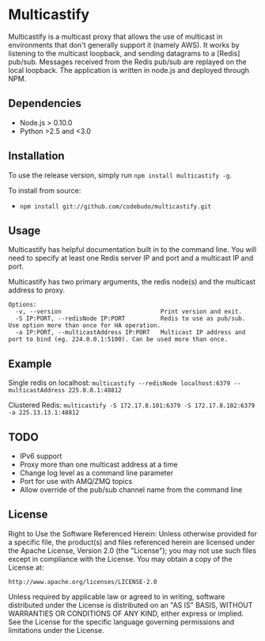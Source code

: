 Multicastify
============

Multicastify is a multicast proxy that allows the use of multicast in environments that don't generally support it (namely AWS). It works by listening to the multicast loopback, and sending datagrams to a [Redis] pub/sub. Messages received from the Redis pub/sub are replayed on the local loopback. The application is written in node.js and deployed through NPM.

Dependencies
------------
 * Node.js > 0.10.0
 * Python \>2.5 and \<3.0

Installation
------------
To use the release version, simply run `npm install multicastify -g`. 

To install from source:
 * `npm install git://github.com/codebudo/multicastify.git`

Usage
-----
Multicastify has helpful documentation built in to the command line. You will need to specify at least one Redis server IP and port and a multicast IP and port.

Multicastify has two primary arguments, the redis node(s) and the multicast address to proxy.

    Options:
      -v, --version                            Print version and exit.
      -S IP:PORT, --redisNode IP:PORT          Redis to use as pub/sub. Use option more than once for HA operation.
      -a IP:PORT, --multicastAddress IP:PORT   Multicast IP address and port to bind (eg. 224.0.0.1:5100). Can be used more than once.

Example
-------
Single redis on localhost:
    `multicastify --redisNode localhost:6379 --multicastAddress 225.0.0.1:48812`

Clustered Redis:
    `multicastify -S 172.17.8.101:6379 -S 172.17.8.102:6379 -a 225.13.13.1:48812`

TODO
----
 * IPv6 support
 * Proxy more than one multicast address at a time
 * Change log level as a command line parameter 
 * Port for use with AMQ/ZMQ topics
 * Allow override of the pub/sub channel name from the command line

License
-------
Right to Use the Software Referenced Herein: Unless otherwise provided for a specific file, the product(s) and files referenced herein are licensed under the Apache License, Version 2.0 (the "License"); you may not use such files except in compliance with the License. You may obtain a copy of the License at:

    http://www.apache.org/licenses/LICENSE-2.0

Unless required by applicable law or agreed to in writing, software distributed under the License is distributed on an "AS IS" BASIS, WITHOUT WARRANTIES OR CONDITIONS OF ANY KIND, either express or implied. See the License for the specific language governing permissions and limitations under the License.

